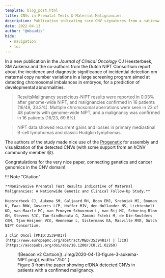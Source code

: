 ```yaml
---
template: blog_post.html
title: CNVs in Prenatal Tests & Maternal Malignancies
description: Publication indicating rare CNV signatures from a nationwide Dutch screening program 
date: 2022-04-13
author: "@mbaudis"
hide:
  - navigation
  - toc
---
```


In a new publication in the _Journal of Clinical Oncology_ CJ Heesterbeek, SM Aukema and 
the co-authors from the Dutch NIPT Consortium report about the incidence and diagnostic
significance of incidential detection om maternal copy number variations in a large
screening program aimed at detecting chromosomal imbalances in embryos, for a prediction
of developmental abnormalities.

<!--more-->

> ResultsMalignancy suspicious-NIPT results were reported in 0.03% after genome-wide NIPT, and malignancies confirmed in 16 patients (16/48, 33.3%). Multiple chromosomal aberrations were seen in 23 of 48 patients with genome-wide NIPT, and a malignancy was confirmed in 16 patients (16/23, 69.6%).

> NIPT data showed recurrent gains and losses in primary mediastinal B-cell lymphomas and classic Hodgkin lymphomas.

The authors of the study made nice use of the [Progenetix](http;//progenetix.org) for
assembly and visualization of the detected CNVs (with some support from an hCNV community member :smile:).

Congratulations for the very nice paper, connecting genetics and cancer genomics in the CNV domain!

!!! Note "Citation"

	**Noninvasive Prenatal Test Results Indicative of Maternal Malignancies: A Nationwide Genetic and Clinical Follow-Up Study.**

	Heesterbeek CJ, Aukema SM, Galjaard RH, Boon EMJ, Srebniak MI, Bouman K, Faas BHW, Govaerts LCP, Hoffer MJV, den Hollander NS, Lichtenbelt KD, van Maarle MC, van Prooyen Schuurman L, van Rij MC, Schuring-Blom GH, Stevens SJC, Tan-Sindhunata G, Zamani Esteki M, de Die-Smulders CEM, Tjan-Heijnen VCG, Henneman L, Sistermans EA, Macville MVE, Dutch NIPT Consortium.

	J Clin Oncol [PMID:35394817](http://www.europepmc.org/abstract/MED/35394817) | [JCO](https://ascopubs.org/doi/abs/10.1200/JCO.21.02260)

<figure markdown>
  ![Beacon v2 Cartoon](../img/2020-04-13-figure-3-aukema-NIPT.png){ width="750" }
  <figcaption>Figure 3 from the paper showing cfDNA detected CNVs in patients with a confirmed malignancy.</figcaption>
</figure>


